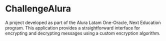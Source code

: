 # ChallengeAlura
A project developed as part of the Alura Latam One-Oracle, Next Education program. This application provides a straightforward interface for encrypting and decrypting messages using a custom encryption algorithm. 
